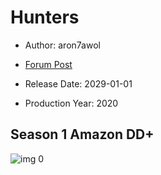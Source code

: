 # Hunters

* Author: aron7awol

* [Forum Post](https://www.avsforum.com/threads/bass-eq-for-filtered-movies.2995212/post-59284010)

* Release Date: 2029-01-01
* Production Year: 2020

## Season 1 Amazon DD+

![img 0](https://i.imgur.com/IYSjtzx.jpg)

